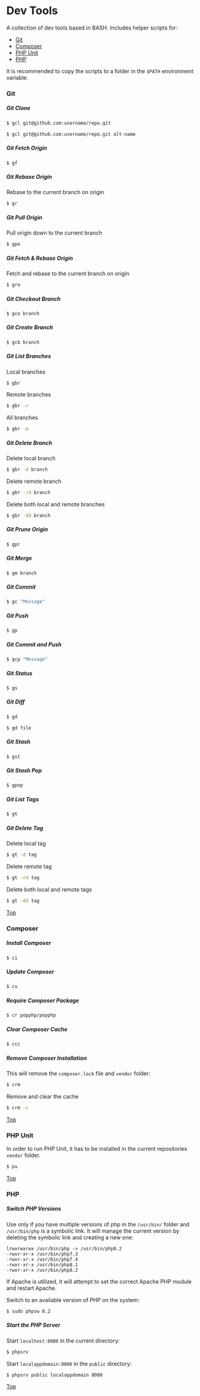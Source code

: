 # Dev Tools

A collection of dev tools based in BASH. Includes helper scripts for:

* [Git](#git)
* [Composer](#composer)
* [PHP Unit](#php-unit)
* [PHP](#php)

It is recommended to copy the scripts to a folder in the `$PATH` environment variable.

### Git

##### Git Clone

```bash
$ gcl git@github.com:username/repo.git
```

```bash
$ gcl git@github.com:username/repo.git alt-name
```

##### Git Fetch Origin

```bash
$ gf
```

##### Git Rebase Origin

Rebase to the current branch on origin

```bash
$ gr
```

##### Git Pull Origin

Pull origin down to the current branch

```bash
$ gpo
```

##### Git Fetch & Rebase Origin

Fetch and rebase to the current branch on origin

```bash
$ gro
```

##### Git Checkout Branch

```bash
$ gco branch
```

##### Git Create Branch

```bash
$ gcb branch
```

##### Git List Branches

Local branches

```bash
$ gbr
```
Remote branches

```bash
$ gbr -r
```

All branches

```bash
$ gbr -a
```

##### Git Delete Branch

Delete local branch

```bash
$ gbr -d branch
```

Delete remote branch

```bash
$ gbr -rd branch
```

Delete both local and remote branches

```bash
$ gbr -dd branch
```

##### Git Prune Origin

```bash
$ gpr
```

##### Git Merge

```bash
$ gm branch
```

##### Git Commit

```bash
$ gc "Message"
```

##### Git Push

```bash
$ gp
```

##### Git Commit and Push

```bash
$ gcp "Message"
```

##### Git Status

```bash
$ gs
```

##### Git Diff

```bash
$ gd
```

```bash
$ gd file
```

##### Git Stash

```bash
$ gst
```

##### Git Stash Pop

```bash
$ gpop
```

##### Git List Tags

```bash
$ gt
```

##### Git Delete Tag

Delete local tag

```bash
$ gt -d tag
```

Delete remote tag

```bash
$ gt -rd tag
```

Delete both local and remote tags

```bash
$ gt -dd tag
```

[Top](#dev-tools)

### Composer

##### Install Composer

```bash
$ ci
```

##### Update Composer

```bash
$ cu
```

##### Require Composer Package

```bash
$ cr popphp/popphp
```

##### Clear Composer Cache

```bash
$ ccc
```

##### Remove Composer Installation

This will remove the `composer.lock` file and `vendor` folder:

```bash
$ crm
```

Remove and clear the cache 

```bash
$ crm -c
```

[Top](#dev-tools)

### PHP Unit

In order to run PHP Unit, it has to be installed in the current repositories `vendor` folder.

```bash
$ pu
```

[Top](#dev-tools)

### PHP

##### Switch PHP Versions

Use only if you have multiple versions of php in the `/usr/bin/` folder and `/usr/bin/php`
is a symbolic link. It will manage the current version by deleting the symbolic link
and creating a new one:

``` text
lrwxrwxrwx /usr/bin/php -> /usr/bin/php8.2
-rwxr-xr-x /usr/bin/php7.3
-rwxr-xr-x /usr/bin/php7.4
-rwxr-xr-x /usr/bin/php8.1
-rwxr-xr-x /usr/bin/php8.2
```

If Apache is utilized, it will attempt to set the correct Apache PHP module and restart Apache.

Switch to an available version of PHP on the system:

```bash
$ sudo phpsw 8.2
```

##### Start the PHP Server

Start `localhost:8000` in the current directory:

```bash
$ phpsrv
```

Start `localappdomain:8080` in the `public` directory:

```bash
$ phpsrv public localappdomain 8080
```

[Top](#dev-tools)

